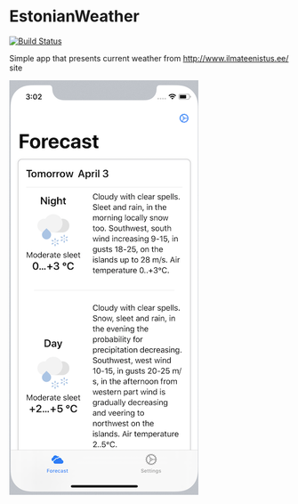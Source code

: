 # EstonianWeather
[![Build Status](https://app.bitrise.io/app/291c9f9e7fd2725b/status.svg?token=NMywGvBvO69pV05hYFu8pg)](https://app.bitrise.io/app/291c9f9e7fd2725b)

Simple app that presents current weather from http://www.ilmateenistus.ee/ site

![Application screenshot](/Images/EstonianWeather.png)
